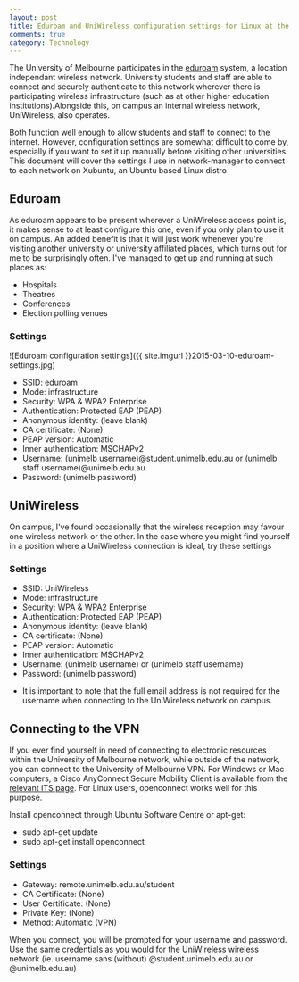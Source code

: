 ```yaml
---
layout: post
title: Eduroam and UniWireless configuration settings for Linux at the University of Melbourne
comments: true
category: Technology
---
```


The University of Melbourne participates in the <a href="http://www.eduroam.edu.au/">eduroam</a> system, a location independant wireless network. University students and staff are able to connect and securely authenticate to this network wherever there is participating wireless infrastructure (such as at other higher education institutions).Alongside this, on campus an internal wireless network, UniWireless, also operates. 

Both function well enough to allow students and staff to connect to the internet. However, configuration settings are somewhat difficult to come by, especially if you want to set it up manually before visiting other universities. This document will cover the settings I use in network-manager to connect to each network on Xubuntu, an Ubuntu based Linux distro 

<!--break-->

## Eduroam

As eduroam appears to be present wherever a UniWireless access point is, it makes sense to at least configure this one, even if you only plan to use it on campus. An added benefit is that it will just work whenever you're visiting another university or university affiliated places, which turns out for me to be surprisingly often. I've managed to get up and running at such places as:

- Hospitals
- Theatres
- Conferences
- Election polling venues

### Settings

![Eduroam configuration settings]({{ site.imgurl }}2015-03-10-eduroam-settings.jpg)

- SSID: eduroam
- Mode: infrastructure
- Security: WPA & WPA2 Enterprise
- Authentication: Protected EAP (PEAP)
- Anonymous identity: (leave blank)
- CA certificate: (None)
- PEAP version: Automatic
- Inner authentication: MSCHAPv2
- Username: (unimelb username)@student.unimelb.edu.au or (unimelb staff username)@unimelb.edu.au
- Password: (unimelb password)

## UniWireless

On campus, I've found occasionally that the wireless reception may favour one wireless network or the other. In the case where you might find yourself in a position where a UniWireless connection is ideal, try these settings

### Settings

- SSID: UniWireless
- Mode: infrastructure
- Security: WPA & WPA2 Enterprise
- Authentication: Protected EAP (PEAP)
- Anonymous identity: (leave blank)
- CA certificate: (None)
- PEAP version: Automatic
- Inner authentication: MSCHAPv2
- Username: (unimelb username) or (unimelb staff username)
- Password: (unimelb password)

* It is important to note that the full email address is not required for the username when connecting to the UniWireless network on campus. 

## Connecting to the VPN

If you ever find yourself in need of connecting to electronic resources within the University of Melbourne network, while outside of the network, you can connect to the University of Melbourne VPN. For Windows or Mac computers, a Cisco AnyConnect Secure Mobility Client is available from the [relevant ITS page](https://its.unimelb.edu.au/help/networks-access/networks-internet/vpn). For Linux users, openconnect works well for this purpose.

Install openconnect through Ubuntu Software Centre or apt-get:

- sudo apt-get update
- sudo apt-get install openconnect

### Settings

- Gateway: remote.unimelb.edu.au/student
- CA Certificate: (None)
- User Certificate: (None)
- Private Key: (None)
- Method: Automatic (VPN)

When you connect, you will be prompted for your username and password. Use the same credentials as you would for the UniWireless wireless network (ie. username sans (without) @student.unimelb.edu.au or @unimelb.edu.au)